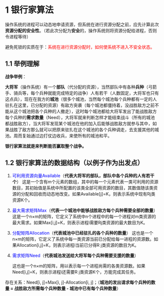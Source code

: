 # 1 银行家算法

操作系统的进程可以动态地申请资源，但系统在进行资源分配之前，应先计算此次**资源分配的安全性**。（若此次分配为**安全**的，操作系统则将资源分配给进程，否则令进程等待）

避免死锁的实质在于：<font color="red">系统在进行资源分配时，如何使系统不进入不安全状态。</font>

## 1.1 举例理解

**战争举例**：

**大将军**（操作系统）有一个**部队**（代分配的资源），当然部队中有各种**兵种**（弓箭手、骑兵等，每个兵种就能完成特定的战争）人有若干（人数固定，大将军也只有这点兵），现在在我方的**城池**（很多个城池，当然每个城池每个兵种都有一定的人驻扎在这里，已分配的资源）有敌方突袭（每个城池都僵持着，没战胜敌方之前不能从这个城池把各个兵种的人撤走），这时每个城池都给大将军发出了能战胜敌方每个兵种的**需求数量**（Need），大将军就来判断怎样才能结束战斗（所有的城池都战胜敌方），当大将军发现某个城池在他的加入后能够战胜敌方就参与其中，如果战胜了敌方那么就可以把原来驻扎在这个城池的各个兵种调走，去支援其他的城池。周而复始通过边打仗边收兵，来使所有的城池和平。

**银行家算法就是来判断能否赢取整个战争。**



## 1.2 银行家算法的数据结构（以例子作为出发点）

1. <font color="blue">可利用资源向量Available</font>（**代表大将军的部队，部队中各个兵种的人有若干个**）
   这是一个含有m个元素的数组，其中的每一个元素代表一类可利用的资源数目，其初始值是系统中所配置的该类全部可用资源的数目，其数值随该类资源的分配和回收而动态地改变。如果Available[j]=K，则表示系统中现有Rj类资源K个。

2. <font color="blue">最大需求矩阵Max</font>（**代表一个城池中能够战胜敌方每个兵种需要全部的数量**）
   这是一个n×m的矩阵，它定义了系统中n个进程中的每一个进程对m类资源的最大需求。如果Max[i,j]=K，则表示进程i需要Rj类资源的最大数目为K。

3. <font color="blue">分配矩阵Allocation</font>（**代表城池中已经驻扎的各个兵种的数量**）
   这也是一个n×m的矩阵，它定义了系统中每一类资源当前已分配给每一进程的资源数。如果Allocation[i,j]=K，则表示进程i当前已分得R j类资源的数目为K。

4. <font color="blue">需求矩阵Need</font>（**代表城池发送给大将军每个兵种需要支援的数量**）

   这也是一个n×m的矩阵，用以表示每一个进程尚需的各类资源数。如果Need[i,j]=K，则表示进程i还需要R j类资源K个，方能完成其任务。

存在关系：Need[i, j]=Max[i, j]-Allocation[i, j]；（**城池的发出请求每个兵种的数量 = 战胜敌方所需每个兵种数量 - 城池中已有每个兵种数量**）




















